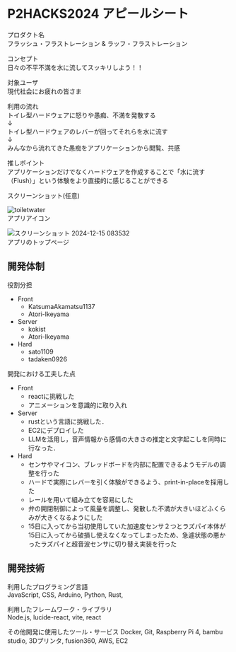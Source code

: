 # P2HACKS2024 アピールシート 

プロダクト名  
フラッシュ・フラストレーション & ラッフ・フラストレーション

コンセプト  
日々の不平不満を水に流してスッキリしよう！！

対象ユーザ  
現代社会にお疲れの皆さま

利用の流れ  
トイレ型ハードウェアに怒りや愚痴、不満を発散する  
↓  
トイレ型ハードウェアのレバーが回ってそれらを水に流す  
↓  
みんなから流れてきた愚痴をアプリケーションから閲覧、共感  

推しポイント  
アプリケーションだけでなくハードウェアを作成することで「水に流す（Flush）」という体験をより直接的に感じることができる

スクリーンショット(任意)  

![toiletwater](https://github.com/user-attachments/assets/094aa002-56d6-41ed-8572-4da5f2d71884)  
アプリアイコン  


![スクリーンショット 2024-12-15 083532](https://github.com/user-attachments/assets/693524d3-1644-4d50-a3d3-a58d62da10ab)  
アプリのトップページ  

## 開発体制  

役割分担  
- Front  
  - KatsumaAkamatsu1137  
  - Atori-Ikeyama  
- Server
  - kokist  
  - Atori-Ikeyama  
- Hard  
  - sato1109  
  - tadaken0926  

開発における工夫した点  
- Front  
  - reactに挑戦した  
  - アニメーションを意識的に取り入れ
- Server  
  - rustという言語に挑戦した．
  - EC2にデプロイした
  - LLMを活用し，音声情報から感情の大きさの推定と文字起こしを同時に行なった．
- Hard  
  - センサやマイコン、ブレッドボードを内部に配置できるようモデルの調整を行った
  - ハードで実際にレバーを引く体験ができるよう、print-in-placeを採用した
  - レールを用いて組み立てを容易にした
  - 弁の開閉制御によって風量を調整し、発散した不満が大きいほどふくらみが大きくなるようにした
  - 15日に入ってから当初使用していた加速度センサ２つとラズパイ本体が15日に入ってから破損し使えなくなってしまったため、急遽状態の悪かったラズパイと超音波センサに切り替え実装を行った

## 開発技術 

利用したプログラミング言語  
JavaScript, CSS, Arduino, Python, Rust, 

利用したフレームワーク・ライブラリ  
Node.js, lucide-react, vite, react

その他開発に使用したツール・サービス
Docker, Git, Raspberry Pi 4, bambu studio, 3Dプリンタ, fusion360, AWS, EC2
